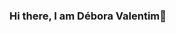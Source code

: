### Hi there, I am Débora Valentim👋

<!--
**deboranav/deboranav** is a ✨ _special_ ✨ repository because its `README.md` (this file) appears on your GitHub profile.

Here are some ideas to get you started:

- 🔭 I’m currently working on LAR - UFRN
- 🌱 I’m currently learning Web Development
- 💬 Ask me about ...
- 📫 How to reach me: 
- email: debnoemy@gmail.com
- 😄 Pronouns: she/her
- ⚡ Fun fact: ...
-->
